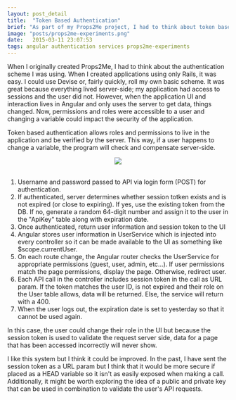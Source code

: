 ```yaml
---
layout: post_detail
title:  "Token Based Authentication"
brief: "As part of my Props2Me project, I had to think about token based authentication"
image: "posts/props2me-experiments.png"
date:   2015-03-11 23:07:53
tags: angular authentication services props2me-experiments
---
```


When I originally created Props2Me, I had to think about the authentication scheme I was using.  When I created applications using only Rails, it was easy.  I could use Devise or, fairly quickly, roll my own basic scheme.  It was great because everything lived server-side; my application had access to sessions and the user did not.  However, when the application UI and interaction lives in Angular and only uses the server to get data, things changed.  Now, permissions and roles were accessible to a user and changing a variable could impact the security of the application.

Token based authentication allows roles and permissions to live in the application and be verified by the server.  This way, if a user happens to change a variable, the program will check and compensate server-side.

<div style="text-align: center"><img src="{{site.base_url}}/images/posts/token-based-authentication.jpg" /></div>
<br />

1. Username and password passed to API via login form (POST) for authentication.  
2. If authenticated, server determines whether session totken exists and is not expired (or close to expiring).  If yes, use the existing token from the DB.  If no, generate a random 64-digit number and assign it to the user in the "ApiKey" table along with expiration date.
3. Once authenticated, return user information and session token to the UI
4. Angular stores user information in UserService which is injected into every controller so it can be made available to the UI as something like $scope.currentUser.
5. On each route change, the Angular router checks the UserService for appropriate permissions (guest, user, admin, etc...).  If user permissions match the page permissions, display the page.  Otherwise, redirect user.
6. Each API call in the controller includes session token in the call as URL param.  If the token matches the user ID, is not expired and their role on the User table allows, data will be returned.  Else, the service will return with a 400.
7. When the user logs out, the expiration date is set to yesterday so that it cannot be used again.

In this case, the user could change their role in the UI but because the session token is used to validate the request server side, data for a page that has been accessed incorrectly will never show.

I like this system but I think it could be improved.  In the past, I have sent the session token as a URL param but I think that it would be more secure if placed as a HEAD variable so it isn't as easily exposed when making a call.  Additionally, it might be worth exploring the idea of a public and private key that can be used in combination to validate the user's API requests.